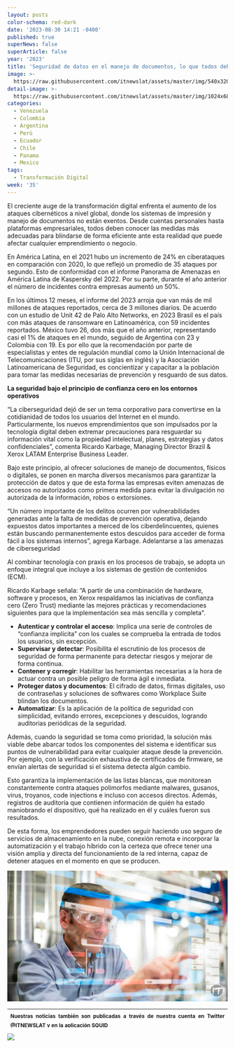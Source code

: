 ```yaml
---
layout: posts
color-schema: red-dark
date: '2023-08-30 14:21 -0400'
published: true
superNews: false
superArticle: false
year: '2023'
title: 'Seguridad de datos en el manejo de documentos, lo que todos deben saber'
image: >-
  https://raw.githubusercontent.com/itnewslat/assets/master/img/540x320/datos-en-la-nube-p.jpg
detail-image: >-
  https://raw.githubusercontent.com/itnewslat/assets/master/img/1024x680/datos-en-la-nube-g.jpg
categories:
  - Venezuela
  - Colombia
  - Argentina
  - Perú
  - Ecuador
  - Chile
  - Panama
  - Mexico
tags:
  - Transformación Digital
week: '35'
---
```


El creciente auge de la transformación digital enfrenta el aumento de los ataques cibernéticos a nivel global, donde los sistemas de impresión y manejo de documentos no están exentos. Desde cuentas personales hasta plataformas empresariales, todos deben conocer las medidas más adecuadas para blindarse de forma eficiente ante esta realidad que puede afectar cualquier emprendimiento o negocio. 

En América Latina, en el 2021 hubo un incremento de 24% en ciberataques en comparación con 2020, lo que reflejó un promedio de 35 ataques por segundo. Esto de conformidad con el informe Panorama de Amenazas en América Latina de Kaspersky del 2022. Por su parte, durante el año anterior el número de incidentes contra empresas aumentó un 50%.

En los últimos 12 meses, el informe del 2023 arroja que van más de mil millones de ataques reportados, cerca de 3 millones diarios. De acuerdo con un estudio de Unit 42 de Palo Alto Networks, en 2023 Brasil es el país con más ataques de ransomware en Latinoamérica, con 59 incidentes reportados. México tuvo 26, dos más que el año anterior, representando casi el 1% de ataques en el mundo, seguido de Argentina con 23 y Colombia con 19.
Es por ello que la recomendación por parte de especialistas y entes de regulación mundial como la Unión Internacional de Telecomunicaciones (ITU, por sus siglas en inglés) y la Asociación Latinoamericana de Seguridad, es concientizar y capacitar a la población para tomar las medidas necesarias de prevención y resguardo de sus datos.

**La seguridad bajo el principio de confianza cero en los entornos operativos**

“La ciberseguridad dejó de ser un tema corporativo para convertirse en la cotidianidad de todos los usuarios del Internet en el mundo. Particularmente, los nuevos emprendimientos que son impulsados por la tecnología digital deben extremar precauciones para resguardar su información vital como la propiedad intelectual, planes, estrategias y datos confidenciales”, comenta Ricardo Karbage, Managing Director Brazil & Xerox LATAM Enterprise Business Leader. 

Bajo este principio, al ofrecer soluciones de manejo de documentos, físicos o digitales, se ponen en marcha diversos mecanismos para garantizar la protección de datos y que de esta forma las empresas eviten amenazas de accesos no autorizados como primera medida para evitar la divulgación no autorizada de la información, robos o extorsiones.

“Un número importante de los delitos ocurren por vulnerabilidades generadas ante la falta de medidas de prevención operativa, dejando expuestos datos importantes a merced de los ciberdelincuentes, quienes están buscando permanentemente estos descuidos para acceder de forma fácil a los sistemas internos”, agrega Karbage.
Adelantarse a las amenazas de ciberseguridad

Al combinar tecnología con praxis en los procesos de trabajo, se adopta un enfoque integral que incluye a los sistemas de gestión de contenidos (ECM).

Ricardo Karbage señala: “A partir de una combinación de hardware, software y procesos, en Xerox respaldamos las iniciativas de confianza cero (Zero Trust) mediante las mejores prácticas y recomendaciones siguientes para que la implementación sea más sencilla y completa".

- **Autenticar y controlar el acceso**: Implica una serie de controles de “confianza implícita” con los cuales se comprueba la entrada de todos los usuarios, sin excepción.
- **Supervisar y detectar**: Posibilita el escrutinio de los procesos de seguridad de forma permanente para detectar riesgos y mejorar de forma continua.
- **Contener y corregir**: Habilitar las herramientas necesarias a la hora de actuar contra un posible peligro de forma ágil e inmediata.
- **Proteger datos y documentos**: El cifrado de datos, firmas digitales, uso de contraseñas y soluciones de softwares como Workplace Suite blindan los documentos.
- **Automatizar**: Es la aplicación de la política de seguridad con simplicidad, evitando errores, excepciones y descuidos, logrando auditorias periódicas de la seguridad. 

Además, cuando la seguridad se toma como prioridad, la solución más viable debe abarcar todos los componentes del sistema e identificar sus puntos de vulnerabilidad para evitar cualquier ataque desde la prevención. Por ejemplo, con la verificación exhaustiva de certificados de firmware, se envían alertas de seguridad si el sistema detecta algún cambio.

Esto garantiza la implementación de las listas blancas, que monitorean constantemente contra ataques polimorfos mediante malwares, gusanos, virus, troyanos, code injections e incluso con accesos directos. Además, registros de auditoría que contienen información de quién ha estado maniobrando el dispositivo, qué ha realizado en él y cuáles fueron sus resultados.

De esta forma, los emprendedores pueden seguir haciendo uso seguro de servicios de almacenamiento en la nube, conexión remota e incorporar la automatización y el trabajo híbrido con la certeza que ofrece tener una visión amplia y directa del funcionamiento de la red interna, capaz de detener ataques en el momento en que se producen.

![](https://raw.githubusercontent.com/itnewslat/assets/master/img/540x320/datos-en-la-nube-p.jpg)

<table style="height: 42px;" width="569">
<tbody>
<tr>
<td style="text-align: justify;"><sub><strong>Nuestras noticias también son publicadas a través de nuestra cuenta en Twitter <a href="https://twitter.com/itnewslat?lang=es">@ITNEWSLAT</a> y en la aplicación <a href="https://squidapp.co/en/">SQUID</a></strong></sub></td>
</tr>
</tbody>
</table>

<img src="https://tracker.metricool.com/c3po.jpg?hash=56f88a41e39ab42c063cc51676587a04"/>